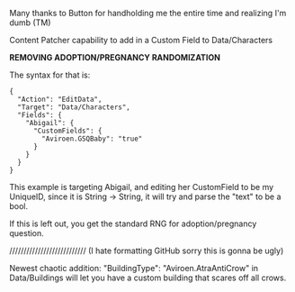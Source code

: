 Many thanks to Button for handholding me the entire time and realizing I'm dumb (TM)

Content Patcher capability to add in a Custom Field to Data/Characters

**REMOVING ADOPTION/PREGNANCY RANDOMIZATION**

The syntax for that is:
```
{
  "Action": "EditData",
  "Target": "Data/Characters",
  "Fields": {
    "Abigail": {
      "CustomFields": {
        "Aviroen.GSQBaby": "true"
      }
    }
  }
}
```

This example is targeting Abigail, and editing her CustomField to be my UniqueID, since it is String -> String, it will try and parse the "text" to be a bool.

If this is left out, you get the standard RNG for adoption/pregnancy question.

/////////////////////////// (I hate formatting GitHub sorry this is gonna be ugly)

Newest chaotic addition: "BuildingType": "Aviroen.AtraAntiCrow" in Data/Buildings will let you have a custom building that scares off all crows.
